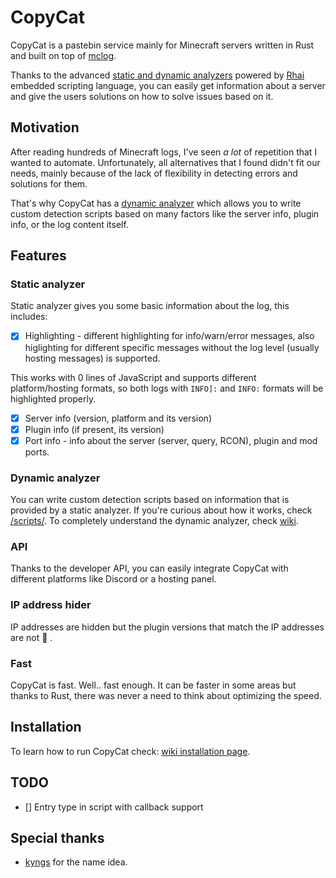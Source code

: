 # CopyCat
CopyCat is a pastebin service mainly for Minecraft servers written in Rust and built on top of [mclog](https://github.com/quick-898/mclog).

Thanks to the advanced [static and dynamic analyzers](https://github.com/quick-898/copycat/wiki/Analyzer) powered by [Rhai](https://rhai.rs/) embedded scripting language, you can easily get information about a server and give the users solutions on how to solve issues based on it.

## Motivation
After reading hundreds of Minecraft logs, I've seen *a lot* of repetition that I wanted to automate. Unfortunately, all alternatives that I found didn't fit our needs, mainly because of the lack of flexibility in detecting errors and solutions for them.

That's why CopyCat has a [dynamic analyzer](https://github.com/quick-898/copycat/wiki/Analyzer#Dynamic) which allows you to write custom detection scripts based on many factors like the server info, plugin info, or the log content itself.

## Features
### Static analyzer
Static analyzer gives you some basic information about the log, this includes:
- [x] Highlighting - different highlighting for info/warn/error messages, also higlighting for different specific messages without the log level (usually hosting messages) is supported.

This works with 0 lines of JavaScript and supports different platform/hosting formats, so both logs with `INFO]:` and `INFO:` formats will be highlighted properly.
- [x] Server info (version, platform and its version)
- [x] Plugin info (if present, its version)
- [x] Port info - info about the server (server, query, RCON), plugin and mod ports.

### Dynamic analyzer
You can write custom detection scripts based on information that is provided by a static analyzer. If you're curious about how it works, check [/scripts/](/scripts/).
To completely understand the dynamic analyzer, check [wiki](https://github.com/quick-898/copycat/wiki/Analyzer#Dynamic).

### API
Thanks to the developer API, you can easily integrate CopyCat with different platforms like Discord or a hosting panel.

### IP address hider
IP addresses are hidden but the plugin versions that match the IP addresses are not :tada: .

### Fast
CopyCat is fast. Well.. fast enough. It can be faster in some areas but thanks to Rust, there was never a need to think about optimizing the speed.

## Installation
To learn how to run CopyCat check: [wiki installation page](https://github.com/quick-898/copycat/wiki/Instalation).

## TODO
- [] Entry type in script with callback support

## Special thanks
- [kyngs](https://github.com/kyngs) for the name idea.
